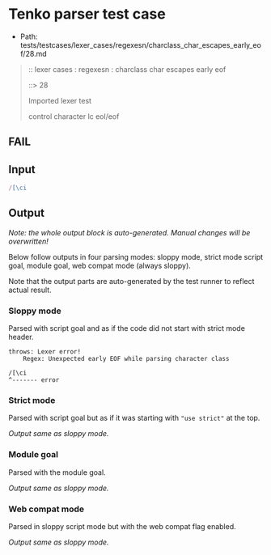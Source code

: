 # Tenko parser test case

- Path: tests/testcases/lexer_cases/regexesn/charclass_char_escapes_early_eof/28.md

> :: lexer cases : regexesn : charclass char escapes early eof
>
> ::> 28
>
> Imported lexer test
>
> control character lc eol/eof

## FAIL

## Input

`````js
/[\ci
`````

## Output

_Note: the whole output block is auto-generated. Manual changes will be overwritten!_

Below follow outputs in four parsing modes: sloppy mode, strict mode script goal, module goal, web compat mode (always sloppy).

Note that the output parts are auto-generated by the test runner to reflect actual result.

### Sloppy mode

Parsed with script goal and as if the code did not start with strict mode header.

`````
throws: Lexer error!
    Regex: Unexpected early EOF while parsing character class

/[\ci
^------- error
`````

### Strict mode

Parsed with script goal but as if it was starting with `"use strict"` at the top.

_Output same as sloppy mode._

### Module goal

Parsed with the module goal.

_Output same as sloppy mode._

### Web compat mode

Parsed in sloppy script mode but with the web compat flag enabled.

_Output same as sloppy mode._
